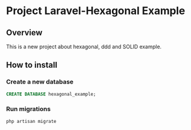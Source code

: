 # Project Laravel-Hexagonal Example

## Overview
This is a new project about hexagonal, ddd and SOLID example. 

## How to install
### Create a new database
```sql
CREATE DATABASE hexagonal_example;
```

### Run migrations
```
php artisan migrate
```
